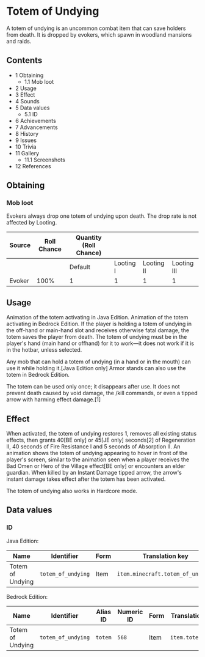 # Totem of Undying
A totem of undying is an uncommon combat item that can save holders from death. It is dropped by evokers, which spawn in woodland mansions and raids.

## Contents
- 1 Obtaining
	- 1.1 Mob loot
- 2 Usage
- 3 Effect
- 4 Sounds
- 5 Data values
	- 5.1 ID
- 6 Achievements
- 7 Advancements
- 8 History
- 9 Issues
- 10 Trivia
- 11 Gallery
	- 11.1 Screenshots
- 12 References

## Obtaining
### Mob loot
Evokers always drop one totem of undying upon death. The drop rate is not affected by Looting.

| Source | Roll Chance | Quantity (Roll Chance) |           |            |             |
|--------|-------------|------------------------|-----------|------------|-------------|
|        |             | Default                | Looting I | Looting II | Looting III |
| Evoker | 100%        | 1                      | 1         | 1          | 1           |

## Usage
Animation of the totem activating in Java Edition.
Animation of the totem activating in Bedrock Edition.
If the player is holding a totem of undying in the off-hand or main-hand slot and receives otherwise fatal damage, the totem saves the player from death. The totem of undying must be in the player's hand (main hand or offhand) for it to work—it does not work if it is in the hotbar, unless selected.

Any mob that can hold a totem of undying (in a hand or in the mouth) can use it while holding it.‌[Java Edition  only]
Armor stands can also use the totem in Bedrock Edition.

The totem can be used only once; it disappears after use. It does not prevent death caused by void damage, the /kill commands, or even a tipped arrow with harming effect damage.[1]

## Effect
When activated, the totem of undying restores 1, removes all existing status effects, then grants 40‌[BE  only] or 45‌[JE  only] seconds[2] of Regeneration II, 40 seconds of Fire Resistance I and 5 seconds of Absorption II. An animation shows the totem of undying appearing to hover in front of the player's screen, similar to the animation seen when a player receives the Bad Omen or Hero of the Village effect‌[BE  only] or encounters an elder guardian. When killed by an Instant Damage tipped arrow, the arrow's instant damage takes effect after the totem has been activated.

The totem of undying also works in Hardcore mode.

## Data values
### ID
Java Edition:

| Name             | Identifier         | Form | Translation key                   |
|------------------|--------------------|------|-----------------------------------|
| Totem of Undying | `totem_of_undying` | Item | `item.minecraft.totem_of_undying` |

Bedrock Edition:

| Name             | Identifier         | Alias ID | Numeric ID | Form | Translation key   |
|------------------|--------------------|----------|------------|------|-------------------|
| Totem of Undying | `totem_of_undying` | `totem`  | `568`      | Item | `item.totem.name` |


